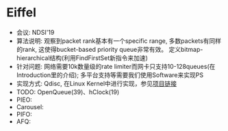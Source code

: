 # Eiffel

- 会议: NDSI'19
- 算法说明: 观察到packet rank基本有一个specific range, 多数packets有同样的rank, 这使得bucket-based priority queue非常有效。 定义bitmap-hierarchical结构(利用FindFirstSet新指令来加速)
- 针对问题: 网络需要10k数量级的rate limiter而网卡只支持10-128queues(在Introduction里的介绍); 多平台支持等需要我们使用Software来实现PS
- 实现方式: Qdisc, 在Linux Kernel中进行实现，参见[项目链接](https://github.com/saeed/eiffel_linux/tree/working_ffs-based_qdisc)
- TODO: OpenQueue(39)、hClock(19)
- PIEO:
- Carousel:
- PIFO:
- AFQ:
